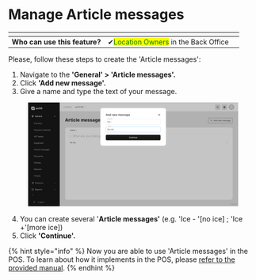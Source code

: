 # Manage Article messages

<table data-card-size="large" data-view="cards" data-full-width="false"><thead><tr><th></th><th></th><th></th></tr></thead><tbody><tr><td><strong>Who can use this feature?</strong></td><td><span data-gb-custom-inline data-tag="emoji" data-code="2714">✔</span><mark style="color:green;">Location Owners</mark> in the Back Office</td><td></td></tr></tbody></table>

Please, follow these steps to create the 'Article messages':

1. Navigate to the **'General' > 'Article messages'.**
2. Click **'Add new message'.**
3. Give a name and type the text of your message.

<figure><img src="../../.gitbook/assets/ice-message.jpg" alt=""><figcaption></figcaption></figure>

4. You can create several '**Article messages'** (e.g. 'Ice - '\[no ice] ; 'Ice +'\[more ice])
5. Click **'Continue'.**

{% hint style="info" %}
Now you are able to use 'Article messages' in the POS. To learn about how it implements in the POS, please [refer to the provided manual](use-article-messages-pos.md).
{% endhint %}
